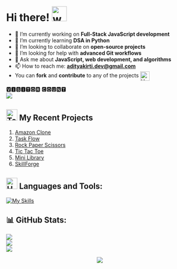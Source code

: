 # Hi there! <img src="https://user-images.githubusercontent.com/72663882/171687151-bb31c996-c9d2-49c8-b593-734946893b23.gif" alt="waving hand gif" aria-hidden="true" width="40" />

- 🔭 I’m currently working on **Full-Stack JavaScript development**
- 🌱 I’m currently learning **DSA in Python**
- 👯 I’m looking to collaborate on **open-source projects**
- 🤔 I’m looking for help with **advanced Git workflows**
- 💬 Ask me about **JavaScript, web development, and algorithms**
- 📫 How to reach me: **[adityakirti.dev@gmail.com](mailto:adityakirti.dev@gmail.com)**
- You can **fork** and **contribute** to any of the projects <img src="https://raw.githubusercontent.com/Tarikul-Islam-Anik/Animated-Fluent-Emojis/master/Emojis/Hand%20gestures/Handshake.png" alt="Handshake" width="25" height="25" align="center" />

<p align="start"> 
🆅🅸🆂🅸🆃🅾🆁 🅲🅾🆄🅽🆃<br>
<img src="https://profile-counter.glitch.me/addy118/count.svg"/>

## <img src="https://raw.githubusercontent.com/Tarikul-Islam-Anik/Animated-Fluent-Emojis/master/Emojis/People/Technologist.png" alt="Technologist" width="30" height="30" /> My Recent Projects

1. [Amazon Clone](https://amazon-aditya-clone.netlify.app/)
2. [Task Flow](https://addy118.github.io/task-flow/)
3. [Rock Paper Scissors](https://rps-aditya.netlify.app/)
4. [Tic Tac Toe](https://addy118.github.io/tic-tac-toe/)
5. [Mini Library](https://addy118.github.io/library/)
6. [SkillForge](https://adityakirti.netlify.app/css-projects/skillforge/index.html)

## <img src="https://raw.githubusercontent.com/Tarikul-Islam-Anik/Animated-Fluent-Emojis/master/Emojis/Objects/Hammer%20and%20Wrench.png" alt="Hammer and Wrench" width="30" height="30" /> **Languages and Tools:**  
[![My Skills](https://skillicons.dev/icons?i=html,css,tailwind,js,react,redux,c,py,mysql,mongodb,php,null,git,github,vscode,figma,md&perline=6)](#)

## 📊 GitHub Stats:

![](https://github-readme-stats.vercel.app/api?username=addy118&theme=dark&hide_border=true&include_all_commits=false&count_private=false)<br/>
![](https://github-readme-streak-stats.herokuapp.com/?user=addy118&theme=dark&hide_border=true)<br/>
![](https://github-readme-stats.vercel.app/api/top-langs/?username=addy118&theme=dark&hide_border=true&include_all_commits=false&count_private=false&layout=compact)

<p align="center">
     <img src="https://capsule-render.vercel.app/api?type=waving&color=gradient&height=100&section=footer"/>
</p>
